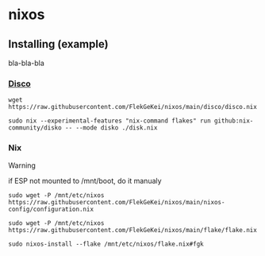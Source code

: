 # nixos

## Installing (example)

bla-bla-bla

### [Disco](https://github.com/nix-community/disko)

```console
wget https://raw.githubusercontent.com/FlekGeKei/nixos/main/disco/disco.nix
```
```console
sudo nix --experimental-features "nix-command flakes" run github:nix-community/disko -- --mode disko ./disk.nix
```

### Nix

> [!WARNING]
> if ESP not mounted to /mnt/boot, do it manualy

```console
sudo wget -P /mnt/etc/nixos https://raw.githubusercontent.com/FlekGeKei/nixos/main/nixos-config/configuration.nix 
```
```console
sudo wget -P /mnt/etc/nixos https://raw.githubusercontent.com/FlekGeKei/nixos/main/flake/flake.nix 
```
```console
sudo nixos-install --flake /mnt/etc/nixos/flake.nix#fgk
```
